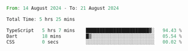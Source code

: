 <!--START_SECTION:waka-->

```rust
From: 14 August 2024 - To: 21 August 2024

Total Time: 5 hrs 25 mins

TypeScript   5 hrs 7 mins    ███████████████████████▓░   94.43 %
Dart         18 mins         █▒░░░░░░░░░░░░░░░░░░░░░░░   05.54 %
CSS          0 secs          ░░░░░░░░░░░░░░░░░░░░░░░░░   00.02 %
```

<!--END_SECTION:waka-->
